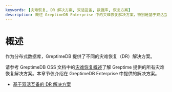 ```yaml
---
keywords: [灾难恢复, DR 解决方案, 双活互备, 数据库, 恢复方案]
description: 概述 GreptimeDB Enterprise 中的灾难恢复解决方案，特别是基于双活互备的 DR 解决方案，并提供相关链接以获取更多信息。
---
```


# 概述

作为分布式数据库，GreptimeDB 提供了不同的灾难恢复（DR）解决方案。

请参考 GreptimeDB OSS 文档中的[灾难恢复概述](/user-guide/administration/disaster-recovery/overview.md)了解 Greptime 提供的所有灾难恢复解决方案。本章节仅介绍在 GreptimeDB Enterprise 中提供的解决方案。

- [基于双活互备的 DR 解决方案](./dr-solution-based-on-active-active-failover.md)
